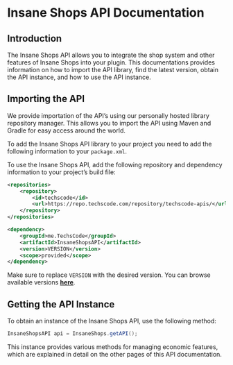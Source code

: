 # Insane Shops API Documentation

## Introduction

The Insane Shops API allows you to integrate the shop system and other features of Insane Shops into your plugin. This documentations provides information on how to import the API library, find the latest version, obtain the API instance, and how to use the API instance.

## Importing the API

We provide importation of the API’s using our personally hosted library repository manager. This allows you to import the API using Maven and Gradle for easy access around the world.
<br>

To add the Insane Shops API library to your project you need to add the following information to your `package.xml`.

To use the Insane Shops API, add the following repository and dependency information to your project’s build file:

```xml
<repositories>
    <repository>
        <id>techscode</id>
        <url>https://repo.techscode.com/repository/techscode-apis/</url>
    </repository>
</repositories>

<dependency>
    <groupId>me.TechsCode</groupId>
    <artifactId>InsaneShopsAPI</artifactId>
    <version>VERSION</version>
    <scope>provided</scope>
</dependency>
```

Make sure to replace `VERSION` with the desired version. You can browse available versions **[here](https://repo.techscode.com/#browse/browse:techscode-apis:me%2FTechsCode%2FInsaneShopsAPI)**.

## Getting the API Instance

To obtain an instance of the Insane Shops API, use the following method:

```java
InsaneShopsAPI api = InsaneShops.getAPI();
```

This instance provides various methods for managing economic features, which are explained in detail on the other pages of this API documentation.